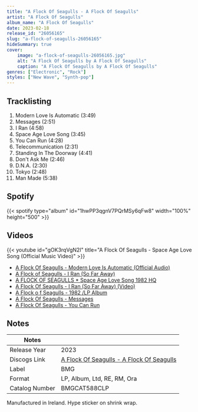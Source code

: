 ```yaml
---
title: "A Flock Of Seagulls - A Flock Of Seagulls"
artist: "A Flock Of Seagulls"
album_name: "A Flock Of Seagulls"
date: 2023-02-18
release_id: "26056165"
slug: "a-flock-of-seagulls-26056165"
hideSummary: true
cover:
    image: "a-flock-of-seagulls-26056165.jpg"
    alt: "A Flock Of Seagulls by A Flock Of Seagulls"
    caption: "A Flock Of Seagulls by A Flock Of Seagulls"
genres: ["Electronic", "Rock"]
styles: ["New Wave", "Synth-pop"]
---
```

## Tracklisting
1. Modern Love Is Automatic (3:49)
2. Messages (2:51)
3. I Ran (4:58)
4. Space  Age Love Song (3:45)
5. You Can Run (4:28)
6. Telecommunication (2:31)
7. Standing In The Doorway (4:41)
8. Don't Ask Me (2:46)
9. D.N.A. (2:30)
10. Tokyo (2:48)
11. Man Made (5:38)
## Spotify
{{< spotify type="album" id="1hwPP3qgnV7PQrMSy6qFw8" width="100%" height="500" >}}

## Videos
{{< youtube id="gOK3rqVgN2I" title="A Flock Of Seagulls - Space Age Love Song (Official Music Video)" >}}
- [A Flock Of Seagulls - Modern Love Is Automatic (Official Audio)](https://www.youtube.com/watch?v=Q_JB5wqirYw)
- [A Flock of Seagulls - I Ran (So Far Away)](https://www.youtube.com/watch?v=BJ7NVjZ-Eyg)
- [A FLOCK OF SEAGULLS * Space Age Love Song  1982   HQ](https://www.youtube.com/watch?v=yB-ijsaBryM)
- [A Flock Of Seagulls - I Ran (So Far Away) (Video)](https://www.youtube.com/watch?v=iIpfWORQWhU)
- [A Flock o f Seagulls - 1982 /LP Album](https://www.youtube.com/watch?v=KVq9bQXHGyc)
- [A Flock Of Seagulls - Messages](https://www.youtube.com/watch?v=ZgB1fd07rfs)
- [A Flock Of Seagulls - You Can Run](https://www.youtube.com/watch?v=T1K5fMKlCeI)

## Notes
| Notes          |             |
| ---------------| ----------- |
| Release Year   | 2023 |
| Discogs Link   | [A Flock Of Seagulls - A Flock Of Seagulls](https://www.discogs.com/release/26056165-A-Flock-Of-Seagulls-A-Flock-Of-Seagulls) |
| Label          | BMG |
| Format         | LP, Album, Ltd, RE, RM, Ora |
| Catalog Number | BMGCAT588CLP |

Manufactured in Ireland. Hype sticker on shrink wrap. 
